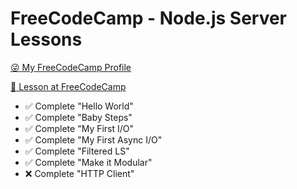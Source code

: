 # FreeCodeCamp - Node.js Server Lessons

[:stuck_out_tongue_winking_eye: My FreeCodeCamp Profile](https://www.freecodecamp.com/weslleynasrocha)

[:green_book: Lesson at FreeCodeCamp](https://www.freecodecamp.com/challenges/start-a-nodejs-server)

- :white_check_mark: Complete "Hello World"
- :white_check_mark: Complete "Baby Steps"
- :white_check_mark: Complete "My First I/O"
- :white_check_mark: Complete "My First Async I/O"
- :white_check_mark: Complete "Filtered LS"
- :white_check_mark: Complete "Make it Modular"
- :x: Complete "HTTP Client"
